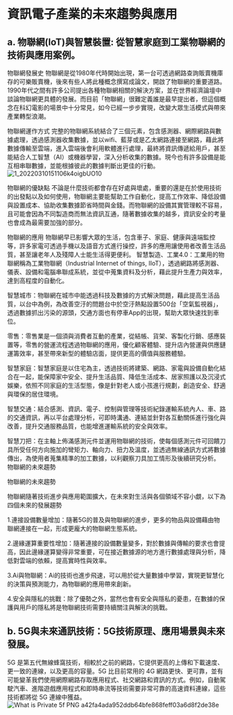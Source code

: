 # 資訊電子產業的未來趨勢與應用
## a. 物聯網(IoT)與智慧裝置: 從智慧家庭到工業物聯網的技術與應用案例。
物聯網發展史
物聯網是從1980年代時開始出現，第一台可透過網路查詢販賣機庫存的可樂販賣機，後來有些人將此種概念撰寫成論文，開啟了物聯網的重要道路。1990年代之間有許多公司提出各種物聯網相關的解決方案，並在世界經濟論壇中談論物聯網更具體的發展。而目前「物聯網」很難定義誰是最早提出者，但這個概念在科幻電影的場景中十分常見，如今已經一步步實現，改變大眾生活模式與帶來產業轉型浪潮。

物聯網運作方式
完整的物聯網系統結合了三個元素，包含感測器、網際網路與數據處理，透過感測器收集數據，並以wifi、藍芽或是乙太網路連接至網路，藉此將數據傳輸至雲端，進入雲端後會利用軟體進行處理，最終將資訊傳遞給用戶，甚至能結合人工智慧（AI）或機器學習，深入分析收集的數據。現今也有許多設備是能互相串聯數據，並能根據彼此的數據判斷出更佳的行動。
![1_20220310151106k4oigbUO10](https://github.com/bill920112/ITEE2024/assets/144580649/0a1944cc-0a90-4306-9871-8ae55fa090a4)

物聯網的優缺點
不論是什麼技術都會存在好處與壞處，重要的還是在於使用技術的出發點以及如何使用，物聯網主要能幫助工作自動化，提高工作效率、降低設備與設置成本、協助收集數據節省時間與金錢。而物聯網的設備其實管理較不容易，且可能會因為不同製造商而無法資訊互通，隨著數據收集的越多，資訊安全的考量也會成為最需要加強的部分。

物聯網的應用
物聯網早已影響大眾的生活，包含車子、家庭、健康與遠端監控等，許多家電可透過手機以及語音方式進行操控，許多的應用讓使用者改善生活品質，甚至讓老年人及殘障人士能生活得更便利。
智慧製造、工業4.0：工業用的物聯網稱為工業物聯網（Industrial Internet of things, IIoT），透過網路將感測器、儀表、設備和電腦串聯成系統，並從中蒐集資料及分析，藉此提升生產力與效率，達到高程度的自動化。


智慧城市：物聯網在城市中能透過科技及數據的方式解決問題，藉此提高生活品質，以台中為例，為改善空汙的問題台中於空汙熱點設置500台「空氣監視器」，透過數據抓出污染的源頭，交通方面也有停車App的出現，幫助大眾快速找到車位。


零售：零售業是一個須與消費者互動的產業，從結帳、貨架、客製化行銷、感應裝置等，零售的營運流程透過物聯網的應用，優化顧客體驗、提升店內營運與供應鏈運籌效率，甚至帶來新型的體驗店面，提供更高的價值與服務體驗。


智慧家庭：智慧家庭是以住宅為主，透過技術將建築、網路、家電與設備自動化結合在一起，能保障家中安全、提升生活品質、降低生活成本、居家照護以及沉浸式娛樂，依照不同家庭的生活型態，像是針對老人或小孩進行規劃，創造安全、舒適與環保的居住環境。


智慧交通：結合感測、資訊、電子、控制與管理等技術紀錄運輸系統內人、車、路的交通資訊，再以平台處理分析，可即時溝通、連結並針對各互動關係進行強化與改善，提升交通服務品質，也能增進運輸系統的安全與效率。


智慧刀把：在主軸上佈滿感測元件並運用物聯網的技術，使每個感測元件可回饋刀具所受任何方向施加的彎矩力、軸向力、扭力及溫度，並透過無線通訊方式將數據傳出，為使用者蒐集精準的加工數據，以利觀察刀具加工情形及後續研究分析。
物聯網的未來趨勢

物聯網的未來趨勢

物聯網隨著技術進步與應用範圍擴大，在未來對生活與各個領域不容小覷，以下為四個未來的發展趨勢



1.連接設備數量增加：隨著5G的普及與物聯網的進步，更多的物品與設備藉由物聯網連接在一起，形成更龐大的物聯網生態系統。



2.邊緣運算重要性增加：隨著連接的設備數量變多，對於數據與傳輸的要求也會提高，因此邊緣運算變得非常重要，可在接近數據源的地方進行數據處理與分析，降低對雲端的依賴，提高實時性與效率。



3.Ai與物聯網：Ai的技術也進步飛速，可以用於從大量數據中學習，實現更智慧化的決策與預測能力，為物聯網的應用帶來創新。



4.安全與隱私的挑戰：除了優勢之外，當然也會有安全與隱私的憂患，在數據的保護與用戶的隱私將是物聯網技術需要持續關注與解決的挑戰。

## b. 5G與未來通訊技術：5G技術原理、應用場景與未來發展。
5G 是第五代無線蜂窩技術，相較於之前的網路，它提供更高的上傳和下載速度、更一致的連線，以及更高的容量。5G 比目前常用的 4G 網路更快、更可靠，並有可能變革我們使用網際網路存取應用程式、社交網路和資訊的方式。例如，自動駕駛汽車、進階遊戲應用程式和即時串流等技術需要非常可靠的高速資料連線，這些技術都將從 5G 連線中獲益。
![What is Private 5f PNG a42fa4ada952ddb64bfe868feff03a6d8f2de38e](https://github.com/bill920112/ITEE2024/assets/144580649/29d2f5c6-6379-4407-abd8-cf7f0926c7bd)



























